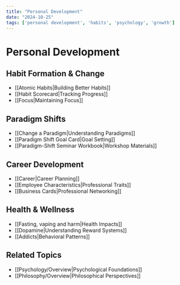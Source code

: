 ```yaml
---
title: "Personal Development"
date: "2024-10-25"
tags: ['personal development', 'habits', 'psychology', 'growth']
---
```


# Personal Development

## Habit Formation & Change
- [[Atomic Habits|Building Better Habits]]
- [[Habit Scorecard|Tracking Progress]]
- [[Focus|Maintaining Focus]]

## Paradigm Shifts
- [[Change a Paradigm|Understanding Paradigms]]
- [[Paradigm Shift Goal Card|Goal Setting]]
- [[Paradigm-Shift Seminar Workbook|Workshop Materials]]

## Career Development
- [[Career|Career Planning]]
- [[Employee Characteristics|Professional Traits]]
- [[Business Cards|Professional Networking]]

## Health & Wellness
- [[Fasting, vaping and harm|Health Impacts]]
- [[Dopamine|Understanding Reward Systems]]
- [[Addicts|Behavioral Patterns]]

## Related Topics
- [[Psychology/Overview|Psychological Foundations]]
- [[Philosophy/Overview|Philosophical Perspectives]]
